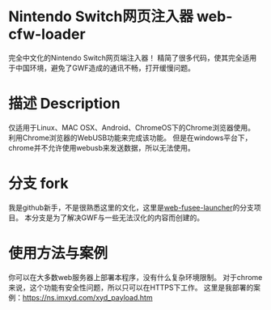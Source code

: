 # Nintendo Switch网页注入器 web-cfw-loader 
完全中文化的Nintendo Switch网页端注入器！
精简了很多代码，使其完全适用于中国环境，避免了GWF造成的通讯不畅，打开缓慢问题。

# 描述 Description
仅适用于Linux、MAC OSX、Android、ChromeOS下的Chrome浏览器使用。
利用Chrome浏览器的WebUSB功能来完成该功能。
但是在windows平台下，chrome并不允许使用webusb来发送数据，所以无法使用。


# 分支 fork
我是github新手，不是很熟悉这里的文化，这里是[web-fusee-launcher](https://github.com/AtlasNX/web-cfw-loader)的分支项目。
本分支是为了解决GWF与一些无法汉化的内容而创建的。

# 使用方法与案例
你可以在大多数web服务器上部署本程序，没有什么复杂环境限制。
对于chrome来说，这个功能有安全性问题，所以只可以在HTTPS下工作。
这里是我部署的案例：https://ns.imxyd.com/xyd_payload.htm
